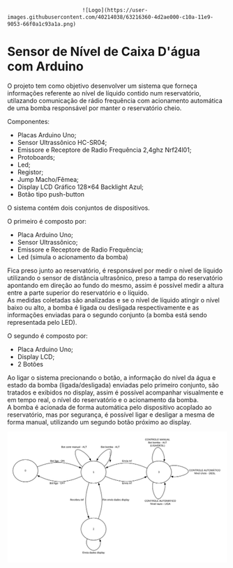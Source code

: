                             ![Logo](https://user-images.githubusercontent.com/40214038/63216360-4d2ae000-c10a-11e9-9053-66f0a1c93a1a.png)

# Sensor de Nível de Caixa D'água com Arduino

  O projeto tem como objetivo desenvolver um sistema que forneça informações referente ao nível de líquido contido num reservatório, utilazando comunicação de rádio frequência com acionamento automática de uma bomba responsável por manter o reservatório cheio.

Componentes:
- Placas Arduino Uno; 
- Sensor Ultrassônico HC-SR04;
- Emissore e Receptore de Radio Frequência 2,4ghz Nrf24l01;
- Protoboards;
- Led;
- Registor;
- Jump Macho/Fêmea;
-  Display LCD Gráfico 128×64 Backlight Azul;
-  Botão tipo push-button

O sistema contém dois conjuntos de dispositivos.

O primeiro é composto por:
  - Placa Arduino Uno;
  - Sensor Ultrassônico;
  - Emissore e Receptore de Radio Frequência;
  - Led (simula o acionamento da bomba)
  
  <p>Fica preso junto ao reservatório, é responsável por medir o nível de líquido utilizando o sensor de distância ultrasônico, preso a tampa do reservatório apontando em direção ao fundo do mesmo, assim é possível medir a altura entre a parte superior do reservatório e o líquido.<br \> 
  As medidas coletadas são analizadas e se o nível de líquido atingir o nível baixo ou alto, a bomba é ligada ou desligada respectivamente e as informações enviadas para o segundo conjunto (a bomba está sendo representada pelo LED).

O segundo é composto por:
  - Placa Arduino Uno;
  - Display LCD;
  - 2 Botões
  
 <p>Ao ligar o sistema precionando o botão, a informação do nível da água e estado da bomba (ligada/desligada) enviadas pelo primeiro conjunto, são tratados e exibidos no display, assim é possível acompanhar visualmente e em tempo real, o nível do reservatório e o acionamento da bomba.<br \>
  A bomba é acionada de forma automática pelo dispositivo acoplado ao reservatório, mas por segurança, é possível ligar e desligar a mesma de forma manual, utilizando um segundo botão próximo ao display.


![MaqEstadoLogo](https://github.com/AndreSalgueiro/SE/blob/master/Projeto%20Final/Medidor%20de%20Nivel%20Caixa%20Dagua/Maquina_Estado.png)
